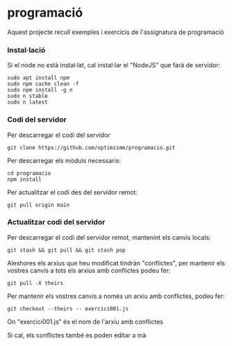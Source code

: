# programació #

Aquest projecte recull exemples i exercicis de l'assignatura de programació

### Instal·lació ###

Si el node no està instal·lat, cal instal·lar el "NodeJS" que farà de servidor:
```
sudo apt install npm
sudo npm cache clean -f
sudo npm install -g n
sudo n stable
sudo n latest
```

### Codi del servidor ###

Per descarregar el codi del servidor
```
git clone https://github.com/optimisme/programacio.git
```

Per descarregar els mòduls necessaris:
```
cd programacio
npm install
```
Per actualitzar el codi des del servidor remot:
```
git pull origin main
```

### Actualitzar codi del servidor ###

Per descarregar el codi del servidor remot, mantenint els canvis locals:
```
git stash && git pull && git stash pop
```
Aleshores els arxius que heu modificat tindràn "conflictes", per mantenir els vostres canvis a tots els arxius amb conflictes podeu fer:
```
git pull -X theirs
```
Per mantenir els vostres canvis a només un arxiu amb conflictes, podeu fer:
```
git checkout --theirs -- exercici001.js
```
On "exercici001.js" és el nom de l'arxiu amb conflictes

Si cal, els conflictes també es poden editar a mà